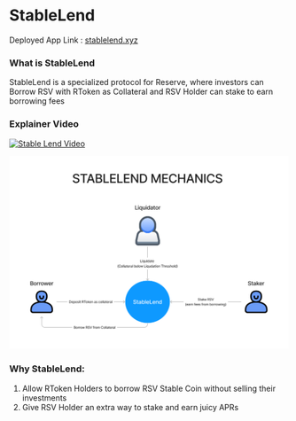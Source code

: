 # StableLend

Deployed App Link : [stablelend.xyz](https://stablelend.xyz)

### What is StableLend

StableLend is a specialized protocol for Reserve, where investors can Borrow RSV with RToken as Collateral and RSV Holder can stake to earn borrowing fees

### Explainer Video 
[![Stable Lend Video](https://cdn.loom.com/sessions/thumbnails/f32d5c4cd0234d0c9ae0794b112d9a30-with-play.gif)](https://www.loom.com/share/f32d5c4cd0234d0c9ae0794b112d9a30)

![](https://raw.githubusercontent.com/blockdudes/stablelend/main/docs/stablelend-mechanics.jpeg)



### Why StableLend:

1) Allow RToken Holders to borrow RSV Stable Coin without selling their investments
2) Give RSV Holder an extra way to stake and earn juicy APRs
